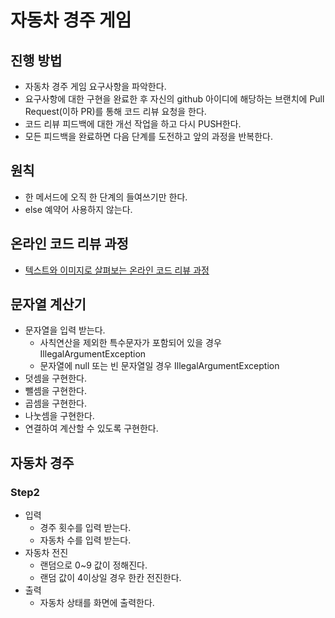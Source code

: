 # 자동차 경주 게임
## 진행 방법
* 자동차 경주 게임 요구사항을 파악한다.
* 요구사항에 대한 구현을 완료한 후 자신의 github 아이디에 해당하는 브랜치에 Pull Request(이하 PR)를 통해 코드 리뷰 요청을 한다.
* 코드 리뷰 피드백에 대한 개선 작업을 하고 다시 PUSH한다.
* 모든 피드백을 완료하면 다음 단계를 도전하고 앞의 과정을 반복한다.

## 원칙
* 한 메서드에 오직 한 단계의 들여쓰기만 한다. 
* else 예약어 사용하지 않는다. 

## 온라인 코드 리뷰 과정
* [텍스트와 이미지로 살펴보는 온라인 코드 리뷰 과정](https://github.com/next-step/nextstep-docs/tree/master/codereview)

## 문자열 계산기 
* 문자열을 입력 받는다.
    * 사칙연산을 제외한 특수문자가 포함되어 있을 경우 IllegalArgumentException
    * 문자열에 null 또는 빈 문자열일 경우 IllegalArgumentException
* 덧셈을 구현한다.
* 뺄셈을 구현한다.
* 곱셈을 구현한다.
* 나눗셈을 구현한다.
* 연결하여 계산할 수 있도록 구현한다. 


## 자동차 경주
### Step2
* 입력
    * 경주 횟수를 입력 받는다.
    * 자동차 수를 입력 받는다.
* 자동차 전진
    * 랜덤으로 0~9 값이 정해진다. 
    * 랜덤 값이 4이상일 경우 한칸 전진한다. 
* 출력
    * 자동차 상태를 화면에 출력한다.
